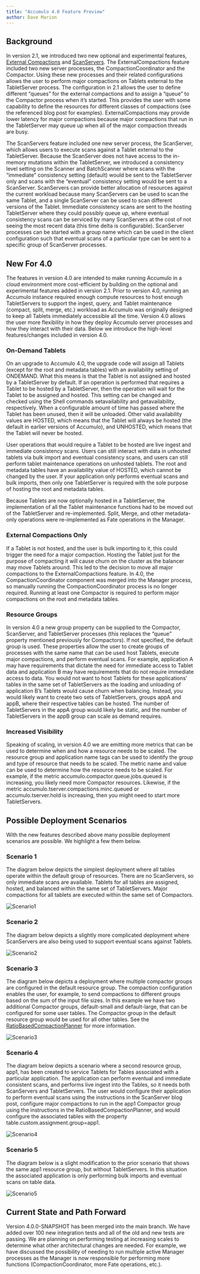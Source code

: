 ```yaml
---
title: "Accumulo 4.0 Feature Preview"
author: Dave Marion
---
```


## Background

In version 2.1, we introduced two new optional and experimental features, [External Compactions](https://accumulo.apache.org/blog/2021/07/08/external-compactions.html) and [ScanServers](https://github.com/apache/accumulo/pull/2665). The ExternalCompactions feature included two new server processes, the CompactionCoordinator and the Compactor. Using these new processes and their related configurations allows the user to perform major compactions on Tablets external to the TabletServer process. The configuration in 2.1 allows the user to define different “queues” for the external compactions and to assign a “queue” to the Compactor process when it’s started. This provides the user with some capability to define the resources for different classes of compactions (see the referenced blog post for examples). ExternalCompactions may provide lower latency for major compactions because major compactions that run in the TabletServer may queue up when all of the major compaction threads are busy. 

The ScanServers feature included one new server process, the ScanServer, which allows users to execute scans against a Tablet external to the TabletServer. Because the ScanServer does not have access to the in-memory mutations within the TabletServer, we introduced a consistency level setting on the Scanner and BatchScanner where scans with the “immediate” consistency setting (default) would be sent to the TabletServer only and scans with the “eventual” consistency setting would be sent to a ScanServer. ScanServers can provide better allocation of resources against the current workload because many ScanServers can be used to scan the same Tablet, and a single ScanServer can be used to scan different versions of the Tablet. Immediate consistency scans are sent to the hosting TabletServer where they could possibly queue up, where eventual consistency scans can be serviced by many ScanServers at the cost of not seeing the most recent data (this time delta is configurable). ScanServer processes can be started with a group name which can be used in the client configuration such that eventual scans of a particular type can be sent to a specific group of ScanServer processes.

## New For 4.0

The features in version 4.0 are intended to make running Accumulo in a cloud environment more cost-efficient by building on the optional and experimental features added in version 2.1. Prior to version 4.0, running an Accumulo instance required enough compute resources to host enough TabletServers to support the ingest, query, and Tablet maintenance (compact, split, merge, etc.) workload as Accumulo was originally designed to keep all Tablets immediately accessible all the time. Version 4.0 allows the user more flexibility in how they deploy Accumulo server processes and how they interact with their data. Below we introduce the high-level features/changes included in version 4.0.

### On-Demand Tablets

On an upgrade to Accumulo 4.0, the upgrade code will assign all Tablets (except for the root and metadata tables) with an availability setting of ONDEMAND. What this means is that the Tablet is not assigned and hosted by a TabletServer by default. If an operation is performed that requires a Tablet to be hosted by a TabletServer, then the operation will wait for the Tablet to be assigned and hosted. This setting can be changed and checked using the Shell commands setavailability and getavailability, respectively. When a configurable amount of time has passed where the Tablet has been unused, then it will be unloaded. Other valid availability values are HOSTED, which means that the Tablet will always be hosted (the default in earlier versions of Accumulo), and UNHOSTED, which means that the Tablet will never be hosted. 

User operations that would require a Tablet to be hosted are live ingest and immediate consistency scans. Users can still interact with data in unhosted tablets via bulk import and eventual consistency scans, and users can still perform tablet maintenance operations on unhosted tablets. The root and metadata tables have an availability value of HOSTED, which cannot be changed by the user. If your application only performs eventual scans and bulk imports, then only one TabletServer is required with the sole purpose of hosting the root and metadata tables.

Because Tablets are now optionally hosted in a TabletServer, the implementation of all the Tablet maintenance functions had to be moved out of the TabletServer and re-implemented. Split, Merge, and other metadata-only operations were re-implemented as Fate operations in the Manager.

### External Compactions Only

If a Tablet is not hosted, and the user is bulk importing to it, this could trigger the need for a major compaction. Hosting the Tablet just for the purpose of compacting it will cause churn on the cluster as the balancer may move Tablets around. This led to the decision to move all major compactions to the ExternalCompactions feature. In 4.0, the CompactionCoordinator component was merged into the Manager process, so manually running the CompactionCoordinator process is no longer required. Running at least one Compactor is required to perform major compactions on the root and metadata tables.

### Resource Groups

In version 4.0 a new group property can be supplied to the Compactor, ScanServer, and TabletServer processes (this replaces the “queue” property mentioned previously for Compactors). If not specified, the default group is used. These properties allow the user to create groups of processes with the same name that can be used host Tablets, execute major compactions, and perform eventual scans. For example, application A may have requirements that dictate the need for immediate access to Tablet data and application B may have requirements that do not require immediate access to data. You would not want to host Tablets for these applications’ tables in the same set of TabletServers as the loading and unloading of application B’s Tablets would cause churn when balancing. Instead, you would likely want to create two sets of TabletServers, groups appA and appB, where their respective tables can be hosted. The number of TabletServers in the appA group would likely be static, and the number of TabletServers in the appB group can scale as demand requires.

### Increased Visibility

Speaking of scaling, in version 4.0 we are emitting more metrics that can be used to determine when and how a resource needs to be scaled. The resource group and application name tags can be used to identify the group and type of resource that needs to be scaled. The metric name and value can be used to determine how the resource needs to be scaled. For example, if the metric accumulo.compactor.queue.jobs.queued is increasing, you likely need more Compactor resources. Likewise, if the metric accumulo.tserver.compactions.minc.queued or accumulo.tserver.hold is increasing, then you might need to start more TabletServers.

## Possible Deployment Scenarios

With the new features described above many possible deployment scenarios are possible. We highlight a few them below.

### Scenario 1

The diagram below depicts the simplest deployment where all tables operate within the default group of resources. There are no ScanServers, so only immediate scans are available. Tablets for all tables are assigned, hosted, and balanced within the same set of TabletServers. Major compactions for all tablets are executed within the same set of Compactors.

![Scenario1](/images/blog/202409_accumulo4/AccumuloDeployment1.png)

### Scenario 2

The diagram below depicts a slightly more complicated deployment where ScanServers are also being used to support eventual scans against Tablets.

![Scenario2](/images/blog/202409_accumulo4/AccumuloDeployment2.png)

### Scenario 3

The diagram below depicts a deployment where multiple compactor groups are configured in the default resource group. The compaction configuration enables the user, for example, to send compactions to different groups based on the sum of the input file sizes. In this example we have two additional Compactor groups, default-small and default-large, that can be configured for some user tables. The Compactor group in the default resource group would be used for all other tables.  See the [RatioBasedCompactionPlanner](https://github.com/apache/accumulo/blob/main/core/src/main/java/org/apache/accumulo/core/spi/compaction/RatioBasedCompactionPlanner.java) for more information.

![Scenario3](/images/blog/202409_accumulo4/AccumuloDeployment3.png)

### Scenario 4

The diagram below depicts a scenario where a second resource group, app1, has been created to service Tablets for Tables associated with a particular application. The application can perform eventual and immediate consistent scans, and performs live ingest into the Tables, so it needs both ScanServers and TabletServers. The user would configure their application to perform eventual scans using the instructions in the ScanServer blog post, configure major compactions to run in the app1 Compactor group using the instructions in the RatioBasedCompactionPlanner, and would configure the associated tables with the property table.custom.assignment.group=app1.

![Scenario4](/images/blog/202409_accumulo4/AccumuloDeployment4.png)

### Scenario 5

The diagram below is a slight modification to the prior scenario that shows the same app1 resource group, but without TabletServers. In this situation the associated application is only performing bulk imports and eventual scans on table data.

![Scenario5](/images/blog/202409_accumulo4/AccumuloDeployment5.png)

## Current State and Path Forward

Version 4.0.0-SNAPSHOT has been merged into the main branch. We have added over 100 new integration tests and all of the old and new tests are passing. We are planning on performing testing at increasing scales to determine what other architectural changes are needed. For example, we have discussed the possibility of needing to run multiple active Manager processes as the Manager is now responsible for performing more functions (CompactionCoordinator, more Fate operations, etc.).


